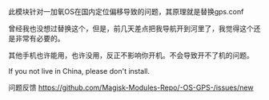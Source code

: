 此模块针对一加氧OS在国内定位偏移导致的问题，其原理就是替换gps.conf



曾经我也没想过替换这个，但是，前几天差点把我导航开到河里了，我觉得这个还是非常有必要的。

其他手机也许能用，也许没用，反正不影响你开机。不会导致开不了机的问题。



If you not live in China, please don't install.


问题反馈 https://github.com/Magisk-Modules-Repo/-OS-GPS-/issues/new
